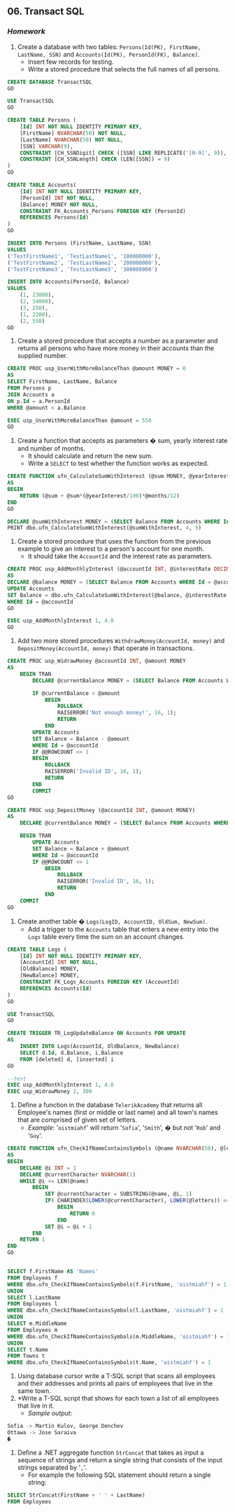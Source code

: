 ## 06. Transact SQL
### _Homework_

1.	Create a database with two tables: `Persons(Id(PK), FirstName, LastName, SSN)` and `Accounts(Id(PK), PersonId(FK), Balance)`.
	*	Insert few records for testing.
	*	Write a stored procedure that selects the full names of all persons.
	
```sql
CREATE DATABASE TransactSQL
GO

USE TransactSQL
GO

CREATE TABLE Persons (
	[Id] INT NOT NULL IDENTITY PRIMARY KEY,
	[FirstName] NVARCHAR(50) NOT NULL,
	[LastName] NVARCHAR(50) NOT NULL,
	[SSN] VARCHAR(9),
	CONSTRAINT [CH_SSNDigit] CHECK ([SSN] LIKE REPLICATE('[0-9]', 9)),
	CONSTRAINT [CH_SSNLength] CHECK (LEN([SSN]) = 9)
)
GO

CREATE TABLE Accounts(
	[Id] INT NOT NULL IDENTITY PRIMARY KEY,
	[PersonId] INT NOT NULL,
	[Balance] MONEY NOT NULL,
	CONSTRAINT FK_Accounts_Persons FOREIGN KEY (PersonId)
	REFERENCES Persons(Id)  
)
GO

INSERT INTO Persons (FirstName, LastName, SSN)
VALUES
('TestFirstName1', 'TestLastName1', '100000000'),
('TestFirstName2', 'TestLastName2', '200000000'),
('TestFirstName3', 'TestLastName3', '300000000')

INSERT INTO Accounts(PersonId, Balance)
VALUES
	(1, 23000),
	(2, 34000),
	(3, 250),
	(1, 2200),
	(2, 550)
GO
```


1.	Create a stored procedure that accepts a number as a parameter and returns all persons who have more money in their accounts than the supplied number.

```sql
CREATE PROC usp_UserWithMoreBalanceThan @amount MONEY = 0
AS
SELECT FirstName, LastName, Balance
FROM Persons p
JOIN Accounts a
ON p.Id = a.PersonId
WHERE @amount < a.Balance

EXEC usp_UserWithMoreBalanceThan @amount = 550
GO
```
1.	Create a function that accepts as parameters � sum, yearly interest rate and number of months.
	*	It should calculate and return the new sum.
	*	Write a `SELECT` to test whether the function works as expected.
```sql
CREATE FUNCTION ufn_CalculateSumWithInterest (@sum MONEY, @yearInterest DECIMAL, @months INT) RETURNS MONEY
AS
BEGIN
	RETURN (@sum + @sum*(@yearInterest/100)*@months/12)
END
GO

DECLARE @sumWithInterest MONEY = (SELECT Balance FROM Accounts WHERE Id = 1)
PRINT dbo.ufn_CalculateSumWithInterest(@sumWithInterest, 4, 5)

```
	
1.	Create a stored procedure that uses the function from the previous example to give an interest to a person's account for one month.
	*	It should take the `AccountId` and the interest rate as parameters.
```sql
CREATE PROC usp_AddMonthlyInterest (@accountId INT, @interestRate DECIMAL)
AS
DECLARE @balance MONEY = (SELECT Balance FROM Accounts WHERE Id = @accountId)
UPDATE Accounts
SET Balance = dbo.ufn_CalculateSumWithInterest(@balance, @interestRate, 1)
WHERE Id = @accountId
GO

EXEC usp_AddMonthlyInterest 1, 4.0
GO
```

1.	Add two more stored procedures `WithdrawMoney(AccountId, money)` and `DepositMoney(AccountId, money)` that operate in transactions.

```sql
CREATE PROC usp_WidrawMoney @accountId INT, @amount MONEY
AS
	BEGIN TRAN
		DECLARE @currentBalance MONEY = (SELECT Balance FROM Accounts WHERE Id = @accountId)

		IF @currentBalance < @amount
			BEGIN
				ROLLBACK
				RAISERROR('Not enough money!', 16, 1);
				RETURN
			END
		UPDATE Accounts
		SET Balance = Balance - @amount
		WHERE Id = @accountId
		IF @@ROWCOUNT <> 1
		BEGIN
			ROLLBACK
			RAISERROR('Invalid ID', 16, 1);
			RETURN
		END
		COMMIT
GO

CREATE PROC usp_DepositMoney (@accountId INT, @amount MONEY)
AS
	DECLARE @currentBalance MONEY = (SELECT Balance FROM Accounts WHERE @accountId = Id)

	BEGIN TRAN
		UPDATE Accounts
		SET Balance = Balance + @amount
		WHERE Id = @accountId
		IF @@ROWCOUNT <> 1
			BEGIN
				ROLLBACK
				RAISERROR('Invalid ID', 16, 1);
				RETURN
			END
	COMMIT
GO
```

1.	Create another table � `Logs(LogID, AccountID, OldSum, NewSum)`.
	*	Add a trigger to the `Accounts` table that enters a new entry into the `Logs` table every time the sum on an account changes.
```sql
CREATE TABLE Logs (
	[Id] INT NOT NULL IDENTITY PRIMARY KEY,
	[AccountId] INT NOT NULL,
	[OldBalance] MONEY,
	[NewBalance] MONEY,
	CONSTRAINT FK_Logs_Accounts FOREIGN KEY (AccountId)
	REFERENCES Accounts(Id)
)
GO

USE TransactSQL
GO

CREATE TRIGGER TR_LogUpdateBalance ON Accounts FOR UPDATE
AS
	INSERT INTO Logs(AccountId, OldBalance, NewBalance)
	SELECT d.Id, d.Balance, i.Balance
	FROM [deleted] d, [inserted] i
GO

--test
EXEC usp_AddMonthlyInterest 1, 4.0
EXEC usp_WidrawMoney 2, 300
```
1.	Define a function in the database `TelerikAcademy` that returns all Employee's names (first or middle or last name) and all town's names that are comprised of given set of letters.
	*	_Example_: '`oistmiahf`' will return '`Sofia`', '`Smith`', � but not '`Rob`' and '`Guy`'.
```sql
CREATE FUNCTION ufn_CheckIfNameContainsSymbols (@name NVARCHAR(50), @letters NVARCHAR(50)) RETURNS INT
AS
BEGIN
	DECLARE @i INT = 1
	DECLARE @currentCharacter NVARCHAR(1)
	WHILE @i <= LEN(@name)
		BEGIN
			SET @currentCharacter = SUBSTRING(@name, @i, 1)
			IF( CHARINDEX(LOWER(@currentCharacter), LOWER(@letters)) <= 0)
				BEGIN
					RETURN 0
				END
			SET @i = @i + 1
		END
	RETURN 1
END
GO 


SELECT f.FirstName AS 'Names'
FROM Employees f
WHERE dbo.ufn_CheckIfNameContainsSymbols(f.FirstName, 'oistmiahf') = 1
UNION
SELECT l.LastName
FROM Employees l
WHERE dbo.ufn_CheckIfNameContainsSymbols(l.LastName, 'oistmiahf') = 1
UNION
SELECT m.MiddleName
FROM Employees m
WHERE dbo.ufn_CheckIfNameContainsSymbols(m.MiddleName, 'oistmiahf') = 1
UNION
SELECT t.Name
FROM Towns t
WHERE dbo.ufn_CheckIfNameContainsSymbols(t.Name, 'oistmiahf') = 1
```
1.	Using database cursor write a T-SQL script that scans all employees and their addresses and prints all pairs of employees that live in the same town.
1.	*Write a T-SQL script that shows for each town a list of all employees that live in it.
	*	_Sample output_:	
```sql
Sofia -> Martin Kulov, George Denchev
Ottawa -> Jose Saraiva
�
```

1.	Define a .NET aggregate function `StrConcat` that takes as input a sequence of strings and return a single string that consists of the input strings separated by '`,`'.
	*	For example the following SQL statement should return a single string:

```sql
SELECT StrConcat(FirstName + ' ' + LastName)
FROM Employees
```